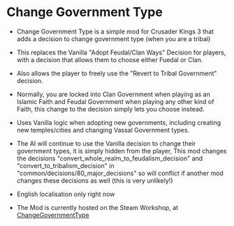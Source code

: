 # Change Government Type

- Change Government Type is a simple mod for Crusader Kings 3 that adds a decision to change government type (when you are a tribal)

- This replaces the Vanilla "Adopt Feudal/Clan Ways" Decision for players, with a decision that allows them to choose either Fuedal or Clan.

- Also allows the player to freely use the "Revert to Tribal Government" decision.

- Normally, you are locked into Clan Government when playing as an Islamic Faith and Feudal Government when playing any other kind of Faith, this change to the decision simply lets you choose instead.

- Uses Vanilla logic when adopting new governments, including creating new temples/cities and changing Vassal Government types.

- The AI will continue to use the Vanilla decision to change their government types, it is simply hidden from the player, This mod changes the decisions "convert_whole_realm_to_feudalism_decision" and "convert_to_tribalism_decision" in "common/decisions/80_major_decisions" so will conflict if another mod changes these decisions as well (this is very unlikely!)

- English localisation only right now

- The Mod is currently hosted on the Steam Workshop, at [ChangeGovernmentType](https://steamcommunity.com/sharedfiles/filedetails/?id=2903726036)